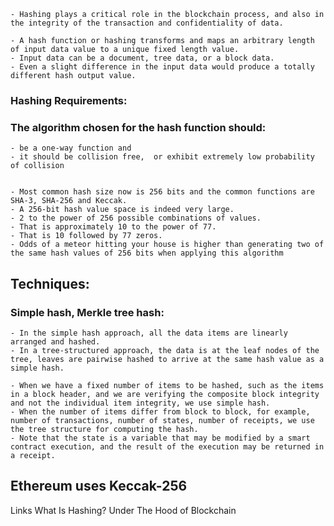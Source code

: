 	- Hashing plays a critical role in the blockchain process, and also in the integrity of the transaction and confidentiality of data.

	- A hash function or hashing transforms and maps an arbitrary length of input data value to a unique fixed length value. 
	- Input data can be a document, tree data, or a block data. 
	- Even a slight difference in the input data would produce a totally different hash output value. 

### Hashing Requirements:
### The algorithm chosen for the hash function should: 
    - be a one-way function and 
    - it should be collision free,  or exhibit extremely low probability of collision


	- Most common hash size now is 256 bits and the common functions are SHA-3, SHA-256 and Keccak. 
	- A 256-bit hash value space is indeed very large. 
	- 2 to the power of 256 possible combinations of values. 
	- That is approximately 10 to the power of 77. 
	- That is 10 followed by 77 zeros. 
	- Odds of a meteor hitting your house is higher than generating two of the same hash values of 256 bits when applying this algorithm


## Techniques:
### Simple hash, Merkle tree hash:

	- In the simple hash approach, all the data items are linearly arranged and hashed. 
	- In a tree-structured approach, the data is at the leaf nodes of the tree, leaves are pairwise hashed to arrive at the same hash value as a simple hash.

	- When we have a fixed number of items to be hashed, such as the items in a block header, and we are verifying the composite block integrity and not the individual item integrity, we use simple hash. 
	- When the number of items differ from block to block, for example, number of transactions, number of states, number of receipts, we use the tree structure for computing the hash. 
	- Note that the state is a variable that may be modified by a smart contract execution, and the result of the execution may be returned in a receipt.

## Ethereum uses Keccak-256

Links
What Is Hashing? Under The Hood of Blockchain

